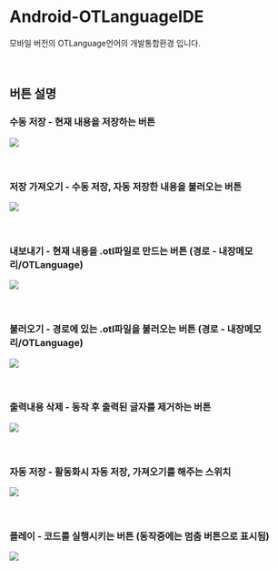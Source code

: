 # Android-OTLanguageIDE
모바일 버전의 OTLanguage언어의 개발통합환경 입니다.
</br></br></br>

## 버튼 설명

### 수동 저장 - 현재 내용을 저장하는 버튼
![](https://github.com/PersesTitan/Android-OTLanguageIDE/blob/master/image/1.jpeg)
</br></br></br>
### 저장 가져오기 - 수동 저장, 자동 저장한 내용을 불러오는 버튼
![](https://github.com/PersesTitan/Android-OTLanguageIDE/blob/master/image/2.jpeg)
</br></br></br>
### 내보내기 - 현재 내용을 .otl파일로 만드는 버튼 (경로 - 내장메모리/OTLanguage)
![](https://github.com/PersesTitan/Android-OTLanguageIDE/blob/master/image/3.jpeg)
</br></br></br>
### 불러오기 - 경로에 있는 .otl파일을 불러오는 버튼 (경로 - 내장메모리/OTLanguage)
![](https://github.com/PersesTitan/Android-OTLanguageIDE/blob/master/image/4.jpeg)
</br></br></br>
### 출력내용 삭제 - 동작 후 출력된 글자를 제거하는 버튼
![](https://github.com/PersesTitan/Android-OTLanguageIDE/blob/master/image/5.jpeg)
</br></br></br>
### 자동 저장 - 활동화시 자동 저장, 가져오기를 해주는 스위치
![](https://github.com/PersesTitan/Android-OTLanguageIDE/blob/master/image/6.jpeg)
</br></br></br>
### 플레이 - 코드를 실행시키는 버튼 (동작중에는 멈춤 버튼으로 표시됨)
![](https://github.com/PersesTitan/Android-OTLanguageIDE/blob/master/image/7.jpeg)
